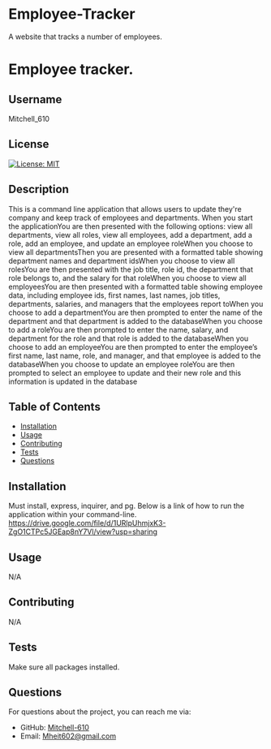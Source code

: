 # Employee-Tracker
A website that tracks a number of employees.

# Employee tracker.

## Username
Mitchell_610

## License
[![License: MIT](https://img.shields.io/badge/License-MIT-yellow.svg)](https://opensource.org/licenses/MIT)

## Description
This is a command line application that allows users to update they're company and keep track of employees and departments. When you start the applicationYou are then presented with the following options: view all departments, view all roles, view all employees, add a department, add a role, add an employee, and update an employee roleWhen you choose to view all departmentsThen you are presented with a formatted table showing department names and department idsWhen you choose to view all rolesYou are then presented with the job title, role id, the department that role belongs to, and the salary for that roleWhen you choose to view all employeesYou are then presented with a formatted table showing employee data, including employee ids, first names, last names, job titles, departments, salaries, and managers that the employees report toWhen you choose to add a departmentYou are then prompted to enter the name of the department and that department is added to the databaseWhen you choose to add a roleYou are then prompted to enter the name, salary, and department for the role and that role is added to the databaseWhen you choose to add an employeeYou are then prompted to enter the employee’s first name, last name, role, and manager, and that employee is added to the databaseWhen you choose to update an employee roleYou are then prompted to select an employee to update and their new role and this information is updated in the database 

## Table of Contents
- [Installation](#installation)
- [Usage](#usage)
- [Contributing](#contributing)
- [Tests](#tests)
- [Questions](#questions)

## Installation
Must install, express, inquirer, and pg. Below is a link of how to run the application within your command-line.
https://drive.google.com/file/d/1URlpUhmjxK3-ZgO1CTPc5JGEap8nY7Vl/view?usp=sharing
## Usage
N/A

## Contributing
N/A

## Tests
Make sure all packages installed.

## Questions
For questions about the project, you can reach me via:
- GitHub: [Mitchell-610](https://github.com/Mitchell-610)
- Email: Mheit602@gmail.com
